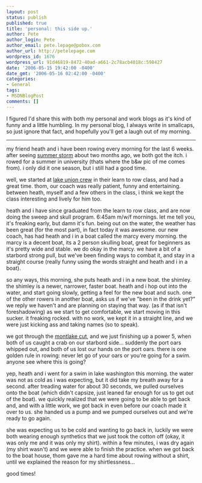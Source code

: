 ```yaml
---
layout: post
status: publish
published: true
title: 'personal: this side up.'
author: Pete
author_login: Pete
author_email: pete.lepage@pobox.com
author_url: http://petelepage.com
wordpress_id: 1676
wordpress_url: 91d46819-8472-40ad-a661-2c78acb4018c:598427
date: '2006-05-15 19:42:00 -0400'
date_gmt: '2006-05-16 02:42:00 -0400'
categories:
- General
tags:
- MSDNBlogPost
comments: []
---
```

<p>I figured I'd share this with both my personal and work blogs as it's kind of funny and a little humbling. In my personal blog, I always write in smallcaps, so just ignore that fact, and hopefully you'll get a laugh out of my morning.</p>
<hr />my friend heath and i have been rowing every morning for the last 6 weeks. after seeing <a href="http://imdb.com/title/tt0420206/" target="_blank">summer storm</a> about two months ago, we both got the itch. i rowed for a summer in university (thats where the b&amp;w pic of me comes from). i only did it one season, but i still had a good time.</p>
<p>well, we started at <a href="http://www.lakeunioncrew.com/" target="_blank">lake union crew</a> in their learn to row class, and had a great time. thom, our coach was really patient, funny and entertaining. between heath, myself and a few others in the class, i think we kept the class interesting and lively for him too.</p>
<p>heath and i have since graduated from the learn to row class, and are now doing the sweep and skull program. 6:45am m/w/f mornings. let me tell you, it's freaking early, but damn it's fun. being out on the water, the weather has been great (for the most part), in fact today it was awesome. our new coach, has had heath and i in a boat called the marcy every morning. the marcy is a decent boat, its a 2 person skulling boat, great for beginners as it's pretty wide and stable. we do okay in the marcy. we have a bit of a starbord strong pull, but we've been finding ways to combat it, and stay in a straight course (really funny using the words straight and heath and i in a boat).</p>
<p>so any ways, this morning, she puts heath and i in a new boat. the shimley. the shimley is a newer, narrower, faster boat. heath and i hop out into the water, and start going slowly, getting a feel for the new boat and such. one of the other rowers in another boat, asks us if we've "been in the drink yet?" we reply we haven't and are planning on staying that way. (as if that isn't foreshadowing) as we start to get comfortable, we start moving in this sucker. it freaking rocked. with no work, we kept it in a straight line, and we were just kicking ass and taking names (so to speak).</p>
<p>we got through the <a href="http://local.live.com/default.aspx?v=2&amp;cp=47.647295~-122.300493&amp;style=o&amp;lvl=1&amp;scene=3694252&amp;sp=adr.5900%20W%20Green%20Lake%20Way%20N%2c%20Seattle%2c%20WA%2098103~adr.910%20N%20Northlake%20Way%2c%20Seattle%2c%20WA%2098103" target="_blank">montlake cut</a>, and we just finishing up a power 5, when both of us caught a crab on our starbord side... suddenly the port oars whipped out, and both of us lost our hands on the port oars. there is one golden rule in rowing: never let go of your oars or you're going for a swim. anyone see where this is going?</p>
<p>yep, heath and i went for a swim in lake washington this morning. the water was not as cold as i was expecting, but it did take my breath away for a second. after treading water for about 30 seconds, we pulled ourselves onto the boat (which didn't capsize, just leaned far enough for us to get out of the boat). we quickly realized that we were going to be able to get back and, and with a little work, we got back in even before our coach made it over to us. she handed us a pump and we pumped ourselves out and we're ready to go again.</p>
<p>she was expecting us to be cold and wanting to go back in, luckily we were both wearing enough synthetics that we just took the cotton off (okay, it was only me and it was only my shirt). within a few minutes, i was dry again (my shirt wasn't) and we were able to finish the practice. when we got back to the boat house, thom gave me a hard time about rowing without a shirt, until we explained the reason for my shirtlessness...</p>
<p>good times!<img src="http://blogs.msdn.com/aggbug.aspx?PostID=598427" alt="" width="1" height="1" /></p>
